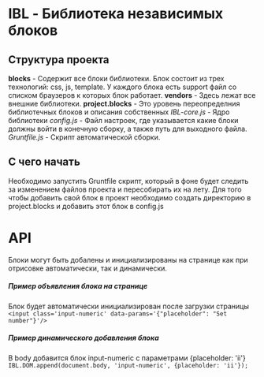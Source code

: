 # IBL - Библиотека независимых блоков

## Структура проекта
**blocks** - Содержит все блоки библиотеки. Блок состоит из трех технологий: css, js, template. У каждого блока есть support файл со списком браузеров к которых блок работает.
**vendors** - Здесь лежат все внешние библиотеки.
**project.blocks** - Это уровень переопределния библиотечных блоков и описания собственных
*IBL-core.js* - Ядро библиотеки
*config.js* - Файл настроек, где указывается какие блоки должны войти в конечную сборку, а также путь для выходного файла.
*Gruntfile.js* - Скрипт автоматической сборки.

## С чего начать
Необходимо запустить Gruntfile скрипт, который в фоне будет следить за изменением файлов проекта и пересобирать их на лету.
Для того чтобы добавить свой блок в проект необходимо создать директорию в project.blocks и добавить этот блок в config.js

# API
Блоки могут быть добалены и инициализированы на странице как при отрисовке автоматически, так и динамически.

##### Пример объявления блока на странице
Блок будет автоматически инициализирован после загрузки страницы
```<input class='input-numeric' data-params='{"placeholder": "Set number"}'/>```

##### Пример динамического добавления блока
В body добавится блок input-numeric с параметрами {placeholder: 'ii'}
```IBL.DOM.append(document.body, 'input-numeric', {placeholder: 'ii'});```
